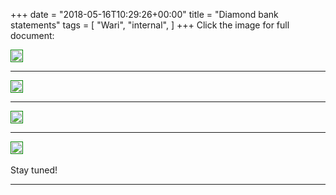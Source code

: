 +++
date = "2018-05-16T10:29:26+00:00"
title = "Diamond bank statements"
tags = [
    "Wari",
    "internal",
]
+++
Click the image for full document:

<div class="container" style="width:auto">
  <a target="blank" href="https://res.cloudinary.com/vincentstradic/image/upload/v1526230335/diamond_Dec_ytgpfk.pdf">
    <img src="https://image.ibb.co/eEhVyy/m163_1.jpg" style="padding:1px;border:thin solid green;max-width:100%">
  </a>
</div>


<!--more-->

<hr>
<div class="container" style="width:auto">
  <a target="blank" href="https://res.cloudinary.com/vincentstradic/image/upload/v1526230335/diamond_Jan_bkegbc.pdf">
    <img src="https://image.ibb.co/fEpzrJ/m163_2.jpg" style="padding:1px;border:thin solid green;max-width:100%">
  </a>
</div>
<hr>
<div class="container" style="width:auto">
  <a target="blank" href="https://res.cloudinary.com/vincentstradic/image/upload/v1526230335/diamond_Feb_ixjqiy.pdf">
    <img src="https://image.ibb.co/dawZQd/m163_3.jpg" style="padding:1px;border:thin solid green;max-width:100%">
  </a>
</div>
<hr>
<div class="container" style="width:auto">
  <a target="blank" href="https://res.cloudinary.com/vincentstradic/image/upload/v1526230335/diamond_Mar_dcofdh.pdf">
    <img src="https://image.ibb.co/jnrOJy/m163_4.jpg" style="padding:1px;border:thin solid green;max-width:100%">
  </a>
</div>


<br>
Stay tuned!


<hr>
